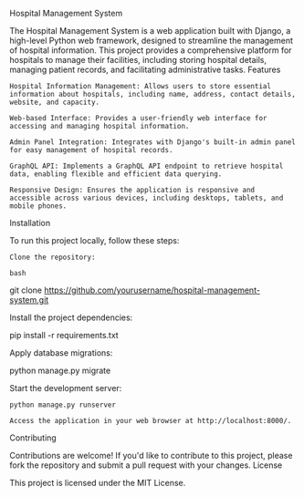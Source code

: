 Hospital Management System

The Hospital Management System is a web application built with Django, a high-level Python web framework, designed to streamline the management of hospital information. This project provides a comprehensive platform for hospitals to manage their facilities, including storing hospital details, managing patient records, and facilitating administrative tasks.
Features

    Hospital Information Management: Allows users to store essential information about hospitals, including name, address, contact details, website, and capacity.

    Web-based Interface: Provides a user-friendly web interface for accessing and managing hospital information.

    Admin Panel Integration: Integrates with Django's built-in admin panel for easy management of hospital records.

    GraphQL API: Implements a GraphQL API endpoint to retrieve hospital data, enabling flexible and efficient data querying.

    Responsive Design: Ensures the application is responsive and accessible across various devices, including desktops, tablets, and mobile phones.

Installation

To run this project locally, follow these steps:

    Clone the repository:

    bash

git clone https://github.com/yourusername/hospital-management-system.git

Install the project dependencies:

pip install -r requirements.txt

Apply database migrations:

python manage.py migrate

Start the development server:

    python manage.py runserver

    Access the application in your web browser at http://localhost:8000/.

Contributing

Contributions are welcome! If you'd like to contribute to this project, please fork the repository and submit a pull request with your changes.
License

This project is licensed under the MIT License.
